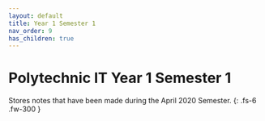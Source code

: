 ```yaml
---
layout: default
title: Year 1 Semester 1
nav_order: 9
has_children: true
---
```

# Polytechnic IT Year 1 Semester 1

Stores notes that have been made during the April 2020 Semester.
{: .fs-6 .fw-300 }
